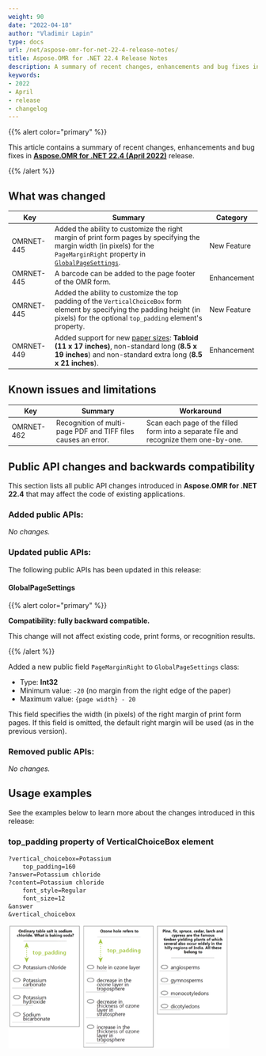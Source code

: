 ```yaml
---
weight: 90
date: "2022-04-18"
author: "Vladimir Lapin"
type: docs
url: /net/aspose-omr-for-net-22-4-release-notes/
title: Aspose.OMR for .NET 22.4 Release Notes
description: A summary of recent changes, enhancements and bug fixes in Aspose.OMR for .NET 22.4 (April 2022) release.
keywords:
- 2022
- April
- release
- changelog
---
```


{{% alert color="primary" %}} 

This article contains a summary of recent changes, enhancements and bug fixes in [**Aspose.OMR for .NET 22.4 (April 2022)**](https://www.nuget.org/packages/Aspose.OMR/22.4.0) release.

{{% /alert %}} 

## What was changed

Key | Summary | Category
--- | ------- | --------
OMRNET-445 | Added the ability to customize the right margin of print form pages by specifying the margin width (in pixels) for the `PageMarginRight` property in [`GlobalPageSettings`](https://apireference.aspose.com/omr/net/aspose.omr.generation/globalpagesettings). | New Feature
OMRNET-445 | A barcode can be added to the page footer of the OMR form. | Enhancement
OMRNET-445 | Added the ability to customize the top padding of the `VerticalChoiceBox` form element by specifying the padding height (in pixels) for the optional `top_padding` element's property. | New Feature
OMRNET-449 | Added support for new [paper sizes](https://apireference.aspose.com/omr/net/aspose.omr.generation/papersize): **Tabloid (11 x 17 inches)**, non-standard long (**8.5 x 19 inches**) and non-standard extra long (**8.5 x 21 inches**). | Enhancement

## Known issues and limitations

Key | Summary | Workaround
--- | ------- | ----------
OMRNET-462 | Recognition of multi-page PDF and TIFF files causes an error. | Scan each page of the filled form into a separate file and recognize them one-by-one.

## Public API changes and backwards compatibility

This section lists all public API changes introduced in **Aspose.OMR for .NET 22.4** that may affect the code of existing applications.

### Added public APIs:

_No changes._

### Updated public APIs:

The following public APIs has been updated in this release:

#### GlobalPageSettings

{{% alert color="primary" %}} 

**Compatibility: fully backward compatible.**

This change will not affect existing code, print forms, or recognition results.

{{% /alert %}} 

Added a new public field `PageMarginRight` to `GlobalPageSettings` class:

- Type: **Int32**
- Minimum value: `-20` (no margin from the right edge of the paper)
- Maximum value: `{page width} - 20`

This field specifies the width (in pixels) of the right margin of print form pages. If this field is omitted, the default right margin will be used (as in the previous version).

### Removed public APIs:

_No changes._

## Usage examples

See the examples below to learn more about the changes introduced in this release:

### top_padding property of VerticalChoiceBox element

```
?vertical_choicebox=Potassium
	top_padding=160
?answer=Potassium chloride
?content=Potassium chloride
	font_style=Regular
	font_size=12
&answer
&vertical_choicebox
```

![top_padding property of VerticalChoiceBox element](top_padding.png)
